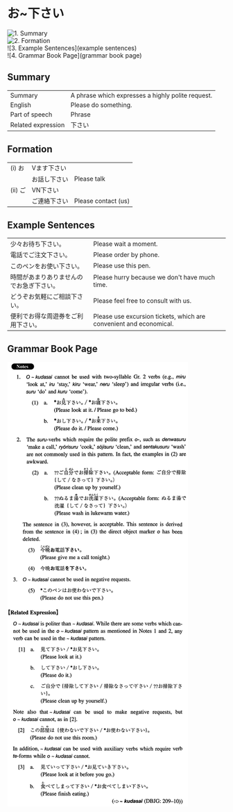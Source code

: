 # お~下さい

![1. Summary](summary)<br>
![2. Formation](formation)<br>
![3. Example Sentences](example sentences)<br>
![4. Grammar Book Page](grammar book page)<br>


## Summary

<table><tr>   <td>Summary</td>   <td>A phrase which expresses a highly polite request.</td></tr><tr>   <td>English</td>   <td>Please do something.</td></tr><tr>   <td>Part of speech</td>   <td>Phrase</td></tr><tr>   <td>Related expression</td>   <td>下さい</td></tr></table>

## Formation

<table class="table"><tbody><tr class="tr head"><td class="td"><span class="numbers">(i)</span> <span class="concept">お</span></td><td class="td"><span>Vます</span><span class="concept">下さい</span></td><td class="td"></td></tr><tr class="tr"><td class="td"><span class="concept"></span></td><td class="td"><span class="concept">お</span><span>話し</span><span class="concept">下さい</span></td><td class="td"><span>Please talk</span></td></tr><tr class="tr head"><td class="td"><span class="numbers">(ii)</span> <span class="concept">ご</span></td><td class="td"><span>VN</span><span class="concept">下さい</span></td><td class="td"></td></tr><tr class="tr"><td class="td"><span class="concept"></span></td><td class="td"><span class="concept">ご</span><span>連絡</span><span class="concept">下さい</span></td><td class="td"><span>Please contact (us)</span> </td></tr></tbody></table>

## Example Sentences

<table><tr>   <td>少々お待ち下さい。</td>   <td>Please wait a moment.</td></tr><tr>   <td>電話でご注文下さい。</td>   <td>Please order by phone.</td></tr><tr>   <td>このペンをお使い下さい。</td>   <td>Please use this pen.</td></tr><tr>   <td>時間があまりありませんのでお急ぎ下さい。</td>   <td>Please hurry because we don't have much time.</td></tr><tr>   <td>どうぞお気軽にご相談下さい。</td>   <td>Please feel free to consult with us.</td></tr><tr>   <td>便利でお得な周遊券をご利用下さい。</td>   <td>Please use excursion tickets, which are convenient and economical.</td></tr></table>

## Grammar Book Page

![](../img/Intermediateの～下さい.png)

